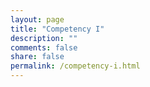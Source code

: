 ```yaml
---
layout: page
title: "Competency I"
description: ""
comments: false
share: false
permalink: /competency-i.html
---  
```


